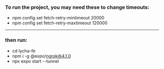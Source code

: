 ### To run the project, you may need these to change timeouts:

- npm config set fetch-retry-mintimeout 20000
- npm config set fetch-retry-maxtimeout 120000

---

### then run:

- cd lycha-fe
- npm i -g @expo/ngrok@4.1.0
- npx expo start --tunnel
